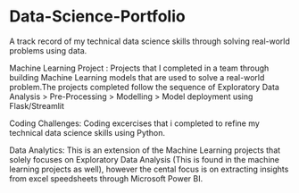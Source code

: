 # Data-Science-Portfolio
A track record of my technical data science skills through solving real-world problems using data.

Machine Learning Project :
Projects that I completed  in a team through building Machine Learning models that are used to solve a real-world problem.The projects completed follow the sequence of Exploratory Data Analysis > Pre-Processing > Modelling > Model deployment using Flask/Streamlit

Coding Challenges:
Coding excercises that i completed to refine my technical data science skills using Python. 

Data Analytics:
This is an extension of the Machine Learning projects that solely focuses on Exploratory Data Analysis (This is found in the machine learning projects as well), however the cental focus is on extracting insights from excel speedsheets through Microsoft Power BI. 
